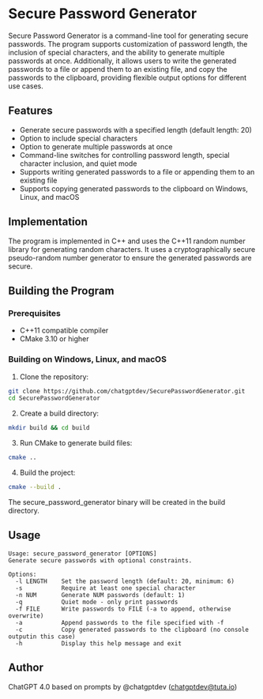 # Secure Password Generator

Secure Password Generator is a command-line tool for generating secure passwords. The program supports customization of password length, the inclusion of special characters, and the ability to generate multiple passwords at once. Additionally, it allows users to write the generated passwords to a file or append them to an existing file, and copy the passwords to the clipboard, providing flexible output options for different use cases.

## Features

- Generate secure passwords with a specified length (default length: 20)
- Option to include special characters
- Option to generate multiple passwords at once
- Command-line switches for controlling password length, special character inclusion, and quiet mode
- Supports writing generated passwords to a file or appending them to an existing file
- Supports copying generated passwords to the clipboard on Windows, Linux, and macOS

## Implementation

The program is implemented in C++ and uses the C++11 random number library for generating random characters. It uses a cryptographically secure pseudo-random number generator to ensure the generated passwords are secure.

## Building the Program

### Prerequisites

- C++11 compatible compiler
- CMake 3.10 or higher

### Building on Windows, Linux, and macOS

1. Clone the repository:

```sh
git clone https://github.com/chatgptdev/SecurePasswordGenerator.git
cd SecurePasswordGenerator
```

2. Create a build directory:

```sh
mkdir build && cd build
```

3. Run CMake to generate build files:

```sh
cmake ..
```

4. Build the project:

```sh
cmake --build .
```

The secure_password_generator binary will be created in the build directory.

## Usage

```
Usage: secure_password_generator [OPTIONS]
Generate secure passwords with optional constraints.

Options:
  -l LENGTH    Set the password length (default: 20, minimum: 6)
  -s           Require at least one special character
  -n NUM       Generate NUM passwords (default: 1)
  -q           Quiet mode - only print passwords
  -f FILE      Write passwords to FILE (-a to append, otherwise overwrite)
  -a           Append passwords to the file specified with -f
  -c           Copy generated passwords to the clipboard (no console outputin this case)
  -h           Display this help message and exit
```

## Author

ChatGPT 4.0 based on prompts by @chatgptdev (chatgptdev@tuta.io)
